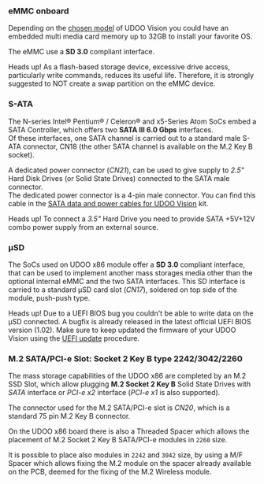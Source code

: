 ### eMMC onboard

Depending on the [chosen model](!Hardware_Reference/Board_versions) of UDOO Vision you could have an embedded multi media card memory up to 32GB to install your favorite OS.  

The eMMC use a **SD 3.0** compliant interface.

<span class="label label-warning">Heads up!</span> As a flash-based storage device, excessive drive access, particularly write commands, reduces its useful life. Therefore, it is strongly suggested to NOT create a swap partition on the eMMC device.


### S-ATA

The N-series Intel® Pentium® / Celeron® and x5-Series Atom SoCs embed a SATA Controller, which offers two **SATA III 6.0 Gbps** interfaces.  
Of these interfaces, one SATA channel is carried out to a standard male S-ATA connector, CN18 (the other SATA channel is available on the M.2 Key B socket).

A dedicated power connector (*CN21*), can be used to give supply to *2.5"* Hard Disk Drives (or Solid State Drives) connected to the SATA male connector.  
The dedicated power connector is a 4-pin male connector. You can find this cable in the [SATA data and power cables for UDOO Vision](http://shop.udoo.org/sata-data-and-power-cables-for-udoo-x86.html) kit.

<span class="label label-warning">Heads up!</span> To connect a *3.5"* Hard Drive you need to provide SATA +5V+12V combo power supply from an external source.

### μSD

The SoCs used on UDOO x86 module offer a **SD 3.0** compliant interface, that can be used to implement another mass storages media other than the optional internal eMMC and the two SATA interfaces.
This SD interface is carried to a standard μSD card slot (*CN17*), soldered on top side of the module, push-push type.

<span class="label label-warning">Heads up!</span> Due to a UEFI BIOS bug you couldn't be able to write data on the μSD connected. A bugfix is already released in the latest official UEFI BIOS version (1.02). Make sure to keep updated the firmware of your UDOO Vision using the [UEFI update](!/Advanced_Topics/UEFI_update) procedure.

### M.2 SATA/PCI-e Slot: Socket 2 Key B type 2242/3042/2260

The mass storage capabilities of the UDOO x86 are completed by an M.2 SSD Slot, which allow plugging **M.2 Socket 2 Key B** Solid State Drives with *SATA* interface or *PCI-e x2* interface (*PCI-e x1* is also supported).  

The connector used for the M.2 SATA/PCI-e slot is *CN20*, which is a standard 75 pin M.2 Key B connector.

On the UDOO x86 board there is also a Threaded Spacer which allows the placement of M.2 Socket 2 Key B SATA/PCI-e modules in `2260` size.

It is possible to place also modules in `2242` and `3042` size, by using a M/F Spacer which allows fixing the M.2 module on the spacer already available on the PCB, deemed for the fixing of the M.2 Wireless module.
